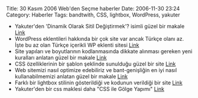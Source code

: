Title: 30 Kasım 2006 Web&#039;den Seçme haberler
Date: 2006-11-30 23:24
Category: Haberler
Tags: bandtwith, CSS, lightbox, WordPress, yakuter

-   Yakuter'den 'Dinamik Olarak Sitil Değiştirmek'? isimli güzel bir
    makale [Link][]
-   WordPress eklentileri hakkında bir çok site var ancak Türkçe olanı
    az. İşte bu az olan Türkçe içerikli WP eklenti sitesi [Link][1]
-   Site yapıları ve boyutlarının kodlanmasında dikkate alınması gereken
    yeni kuralları anlatan güzel bir makale [Link][2]
-   CSS özelliklerinin bir şablon şeklinde sunulduğu güzel bir site
    [Link][3]
-   Web sitemizi nasıl optimize edebiliriz ve bant-genişliğin en iyi
    nasıl kullanabilmemizi anlatan güzel bir makale [Link][4]
-   Farklı bir lightbox stilinin gösterildiği ve kodunun verildiği bir
    site [Link][5]
-   Yakuter'den bir css maklesi daha "CSS ile Gölge Yapımı" [Link][6]

</p>

  [Link]: http://www.yakuter.com/dinamik-olarak-sitil-degistirmek
  [1]: http://www.wpdestek.com/
  [2]: http://www.456bereastreet.com/archive/200611/resolution_vs_browser_size_vs_fixed_or_adaptive_width/
  [3]: http://lesliefranke.com/files/reference/csscheatsheet.html
  [4]: http://yuiblog.com/blog/2006/11/28/performance-research-part-1/
  [5]: http://orangoo.com/labs/GreyBox/
  [6]: http://www.yakuter.com/css-ile-golge-yapimi
